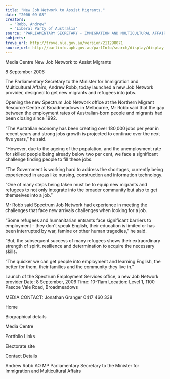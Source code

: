 ```yaml
---
title: "New Job Network to Assist Migrants."
date: "2006-09-08"
creators:
  - "Robb, Andrew"
  - "Liberal Party of Australia"
source: "PARLIAMENTARY SECRETARY - IMMIGRATION AND MULTICULTURAL AFFAIRS"
subjects:
trove_url: http://trove.nla.gov.au/version/211298071
source_url: http://parlinfo.aph.gov.au/parlInfo/search/display/display.w3p;query=Id%3A%22media/pressrel/X56L6%22
---
```


 Media Centre  New Job Network to Assist Migrants 

 8 September 2006 

 The Parliamentary Secretary to the Minister for Immigration and  Multicultural Affairs, Andrew Robb, today launched a new Job Network  provider, designed to get new migrants and refugees into jobs. 

 Opening the new Spectrum Job Network office at the Northern Migrant  Resource Centre at Broadmeadows in Melbourne, Mr Robb said that the  gap between the employment rates of Australian-born people and  migrants had been closing since 1992. 

 “The Australian economy has been creating over 180,000 jobs per year in  recent years and strong jobs growth is projected to continue over the next  five years,” he said. 

 “However, due to the ageing of the population, and the unemployment  rate for skilled people being already below two per cent, we face a  significant challenge finding people to fill these jobs. 

 “The Government is working hard to address the shortages, currently  being experienced in areas like nursing, construction and information  technology. 

 “One of many steps being taken must be to equip new migrants and  refugees to not only integrate into the broader community but also to get  themselves into a job.” 

 Mr Robb said Spectrum Job Network had experience in meeting the  challenges that face new arrivals challenges when looking for a job. 

 “Some refugees and humanitarian entrants face significant barriers to  employment - they don't speak English, their education is limited or has  been interrupted by war, famine or other human tragedies,” he said. 

 “But, the subsequent success of many refugees shows their extraordinary  strength of spirit, resilience and determination to acquire the necessary  skills. 

 “The quicker we can get people into employment and learning English,  the better for them, their families and the community they live in.” 

 Launch of the Spectrum Employment Services office, a new Job  Network provider  Date: 8 September, 2006  Time: 10-11am  Location: Level 1, 1100 Pascoe Vale Road, Broadmeadows 

 MEDIA CONTACT: Jonathan Granger 0417 460 338 

 Home

 Biographical details 

 Media Centre 

 Portfolio Links 

 Electorate site

 Contact Details 

 Andrew Robb AO MP  Parliamentary Secretary to the Minister for Immigration and Multicultural Affairs 

  

